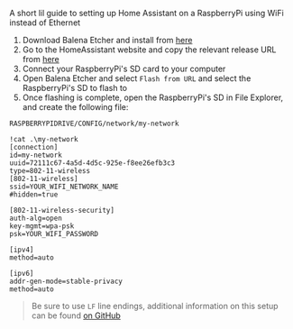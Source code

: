 A short lil guide to setting up Home Assistant on a RaspberryPi using WiFi instead of Ethernet

1. Download Balena Etcher and install from [here](https://www.balena.io/etcher/)
2. Go to the HomeAssistant website and copy the relevant release URL from [here](https://github.com/home-assistant/operating-system/releases/download/5.12/hassos_rpi3-64-5.12.img.xz)
3. Connect your RaspberryPi's SD card to your computer
4. Open Balena Etcher and select `Flash from URL` and select the RaspberryPi's SD to flash to
5. Once flashing is complete, open the RaspberryPi's SD in File Explorer, and create the following file:

`RASPBERRYPIDRIVE/CONFIG/network/my-network`

```
!cat .\my-network
[connection]
id=my-network
uuid=72111c67-4a5d-4d5c-925e-f8ee26efb3c3
type=802-11-wireless
[802-11-wireless]
ssid=YOUR_WIFI_NETWORK_NAME
#hidden=true

[802-11-wireless-security]
auth-alg=open
key-mgmt=wpa-psk
psk=YOUR_WIFI_PASSWORD

[ipv4]
method=auto

[ipv6]
addr-gen-mode=stable-privacy
method=auto
```

> Be sure to use `LF` line endings, additional information on this setup can be found [on GitHub](https://github.com/home-assistant/operating-system/blob/dev/Documentation/network.md)